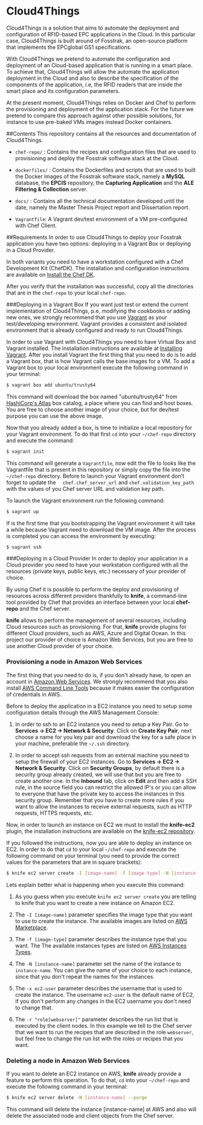 Cloud4Things
============

Cloud4Things is a solution that aims to automate the deployment and configuration of RFID-based EPC applications in the Cloud.
In this particular case, Cloud4Things is built around of Fosstrak, an open-source platform that implements the EPCglobal GS1 specifications.

With Cloud4Things we pretend to automate the configuration and deployment of an Cloud-based application that is running in a smart place. To achieve that, Cloud4Things will allow the automate the application deployment in the Cloud and also to describe the specification of the components of the application, i.e, the RFID readers that are inside the smart place and its configuration parameters.

At the present moment, Cloud4Things relies on Docker and Chef to perform the provisioning and deployment of the application stack. For the future we pretend to compare this approach against other possible solutions, for instance to use pre-baked VMs images instead Docker containers.

##Contents
This repository contains all the resources and documentation of Cloud4Things.

- ``chef-repo/`` : Contains the recipes and configuration files that are used to provisioning and deploy the Fosstrak software stack at the Cloud.

- ``dockerfiles/`` : Contains the Dockerfiles and scripts that are used to built the  Docker images of the Fosstrak software stack, namely a **MySQL** database, the **EPCIS** repository, the **Capturing Application** and the **ALE Filtering & Collection** server.

- ``docs/`` : Contains all the technical documentation developed until the date, namely the Master Thesis Project report and Dissertation report.

- ``Vagrantfile``: A Vagrant dev/test environment of a VM pre-configured with Chef Client.

##Requirements
In order to use Cloud4Things to deploy your Fosstrak application you have two options: deploying in a Vagrant Box or deploying in a Cloud Provider.

In both variants you need to have a workstation configured with a Chef Development Kit (ChefDK). The installation and configuration instructions are available on [Install the Chef DK](https://docs.chef.io/install_dk.html).

After you verify that the installation was successful, copy all the directories that are in the ``chef-repo`` to your local ``chef-repo``.

###Deploying in a Vagrant Box
If you want just test or extend the current implementation of Cloud4Things, p.e, modifying the cookbooks or adding new ones, we strongly recommend that you use [Vagrant](http://vagrantup.com) as your test/developing environment. Vagrant provides a consistent and isolated environment that is already configured and ready to run Cloud4Things.

In order to use Vagrant with Cloud4Things you need to have Virtual Box and Vagrant installed. The installation instructions are available at [Installing Vagrant](https://www.vagrantup.com/downloads.html). After you install Vagrant the first thing that you need to do is to add a Vagrant box, that is how Vagrant calls the base images for a VM. To add a Vagrant box to your local environment execute the following command in your terminal:

```sh
$ vagrant box add ubuntu/trusty64
```
This command will download the box named "ubuntu/trusty64" from [HashiCorp's Atlas](https://atlas.hashicorp.com/boxes/search) box catalog, a place where you can find and host boxes. You are free to choose another image of your choice, but for dev/test purpose you can use the above image.

Now that you already added a box, is time to initialize a local repository for your Vagrant environment. To do that first ``cd`` into your ``~/chef-repo`` directory and execute the command:

```sh
$ vagrant init
```

This command will generate a ``Vagrantfile``, now edit the file to looks like the Vagrantfile that is present in this repository or simply copy the file into the ``~/chef-repo`` directory. Before to launch your Vagrant environment don't forget to update the ``  chef.chef_server_url`` and ``chef.validation_key_path`` with the values of you Chef server URL and validation key path.

To launch the Vagrant environment run the following command:

```sh
$ vagrant up
```

If is the first time that you bootstrapping the Vagrant environment it will take a while because Vagrant need to download the VM image. After the process is completed you can access the environment by executing:

```sh
$ vagrant ssh
```
###Deploying in a Cloud Provider
In order to deploy your application in a Cloud provider you need to have your workstation configured with all the resources (private keys, public keys, etc.) necessary of your provider of choice.

By using Chef it is possible to perform the deploy and provisioning of resources across different providers thankfully to **knife**, a command-line tool provided by Chef that provides an interface between your local **chef-repo** and the Chef server.

**knife** allows to perform the management of several resources, including Cloud resources such as provisioning. For that, **knife** provide plugins for different Cloud providers, such as AWS, Azure and Digital Ocean. In this project our provider of choice is Amazon Web Services, but you are free to use another Cloud provider of your choice.

### Provisioning a node in Amazon Web Services
The first thing that you need to do is, if you don't already have, to open an account in [Amazon Web Services](http://aws.amazon.com/). We strongly recommend that you also install [AWS Command Line Tools](http://aws.amazon.com/cli/) because it makes easier the configuration of credentials in AWS.  

Before to deploy the application in a EC2 instance you need to setup some configuration details through the AWS Management Console:

1. In order to ssh to an EC2 instance you need to setup a Key Pair. Go to **Services -> EC2 -> Network & Security**. Click on **Create Key Pair**, next choose a name for you key pair and download the key for a safe place in your machine, preferable the ``~/.ssh`` directory.

2. In order to accept ssh requests from an external machine you need to setup the firewall of your EC2 instances. Go to **Services -> EC2 -> Network & Security**. Click on **Security Groups**, by default there is a security group already created, we will use that but you are free to create another one. In the **Inbound** tab, click on **Edit** and then add a SSH rule, in the source field you can restrict the allowed IP's or you can allow to everyone that have the private key to access the instances in this security group. Remember that you have to create more rules if you want to allow the instances to receive external requests, such as HTTP requests, HTTPS requests, etc.  

Now, in order to launch an instance on EC2 we must to install the **knife-ec2** plugin, the installation instructions are available on the [knife-ec2 repository](https://github.com/chef/knife-ec2).

If you followed the instructions, now you are able to deploy an instance on EC2. In order to do that `cd` to your local `~/chef-repo` and execute the following command on your terminal (you need to provide the correct values for the parameters that are in square brackets):

```sh
$ knife ec2 server create -I [image-name] -f [image-type] -N [instance-name] -x ec2-user -r "role[webserver]" -i '/path/to/your/aws/ssh/key/id'
```

Lets explain better what is happening when you execute this command:

1. As you guess when you execute ``knife ec2 server create`` you are telling to knife that you want to create a new instance on Amazon EC2.

2. The ``-I [image-name]`` parameter specifies the image type that you want to use to create the instance. The available images are listed on [AWS Marketplace](https://aws.amazon.com/marketplace/).

3. The ``-f [image-type]`` parameter describes the instance type that you want. The The available instances types are listed on [AWS Instances Types](http://aws.amazon.com/ec2/instance-types/).

4. The ``-N [instance-name]`` parameter set the name of the instance to ``instance-name``. You can give the name of your choice to each instance, since that you don't repeat the names for the instances.

5. The ``-x ec2-user`` parameter describes the username that is used to create the instance. The username ``ec2-user`` is the default name of EC2, if you don't perform any changes in the EC2 username you don't need to change that.

6. The ``-r "role[webserver]"`` parameter describes the run list that is executed by the client nodes. In this example we tell to the Chef server that we want to run the recipes that are described in the role ``webserver``, but feel free to change the run list with the roles or recipes that you want.

### Deleting a node in Amazon Web Services
If you want to delete an EC2 instance on AWS, **knife** already provide a feature to perform this operation. To do that, ``cd`` into your ``~/chef-repo`` and execute the following command in your terminal:

```sh
$ knife ec2 server delete -N [instance-name] --purge
```
This command will delete the instance [instance-name] at AWS and also will delete the associated node and client objects from the Chef server.
